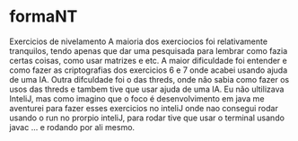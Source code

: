 # formaNT
Exercicios de nivelamento
A maioria dos exerciocios foi relativamente tranquilos, tendo apenas que dar uma pesquisada para lembrar como fazia certas coisas, como usar matrizes e etc.
A maior dificuldade foi entender e como fazer as criptografias dos exercicios  6 e 7 onde acabei usando ajuda de uma IA.
Outra difculdade foi o das threds, onde nâo sabia como fazer os usos das threds e tambem tive que usar ajuda de uma IA.
Eu não ultilizava InteliJ, mas como imagino que o foco é desenvolvimento em java me aventurei para fazer esses exercicios no inteliJ onde nao consegui rodar usando o run no prorpio inteliJ,
para rodar tive que usar o terminal usando javac ... e rodando por ali mesmo.
